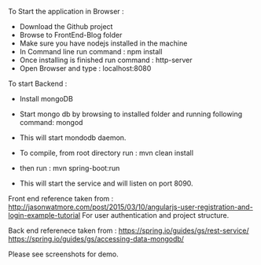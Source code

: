 To Start the application in Browser :

* Download the Github project
* Browse to FrontEnd-Blog folder
* Make sure you have nodejs installed in the machine
* In Command line run command : npm install
* Once installing is finished run command : http-server
* Open Browser and type : localhost:8080

To start Backend :
* Install mongoDB
* Start mongo db by browsing to installed folder and running following command: mongod
* This will start mondodb daemon.

* To compile, from root directory run : mvn clean install
* then run : mvn spring-boot:run
* This will start the service and will listen on port 8090.

Front end reference taken from :
http://jasonwatmore.com/post/2015/03/10/angularjs-user-registration-and-login-example-tutorial
For user authentication and project structure.

Back end referenece taken from :
https://spring.io/guides/gs/rest-service/
https://spring.io/guides/gs/accessing-data-mongodb/

Please see screenshots for demo.
